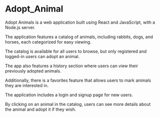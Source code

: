 # Adopt_Animal
Adopt Animals is a web application built using React and JavaScript, with a Node.js server.

The application features a catalog of animals, including rabbits, dogs, and horses, each categorized for easy viewing.

The catalog is available for all users to browse, but only registered and logged-in users can adopt an animal.

The app also features a history section where users can view their previously adopted animals. 

Additionally, there is a favorites feature that allows users to mark animals they are interested in.

The application includes a login and signup page for new users.

By clicking on an animal in the catalog, users can see more details about the animal and adopt it if they wish.
